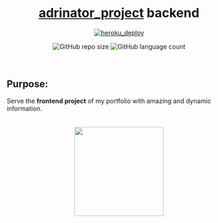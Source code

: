 
<div align="center" style="padding: 2vw">

# [adrinator_project](https://github.com/certainlyWrong) backend

[![heroku_deploy](https://github.com/certainlyWrong/adrinator_back/actions/workflows/heroku_deploy.yml/badge.svg)](https://github.com/certainlyWrong/adrinator_back/actions/workflows/heroku_deploy.yml)

![GitHub repo size](https://img.shields.io/github/repo-size/certainlyWrong/adrinator_back?style=for-the-badge)
![GitHub language count](https://img.shields.io/github/languages/count/certainlyWrong/adrinator_back?style=for-the-badge)

</div>

## Purpose:
Serve the **frontend project** of my portfolio with amazing and dynamic information.

<div align="center" style="padding: 2vw" >

<img src="https://i.pinimg.com/originals/e5/93/ab/e593ab0589d5f1b389e4dfbcce2bce20.gif" height="200em">

</div>
